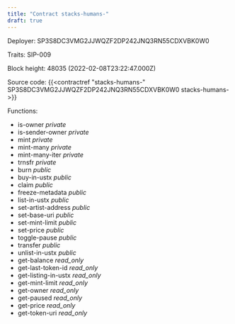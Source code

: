 ```yaml
---
title: "Contract stacks-humans-"
draft: true
---
```

Deployer: SP3S8DC3VMG2JJWQZF2DP242JNQ3RN55CDXVBK0W0

Traits:
SIP-009 



Block height: 48035 (2022-02-08T23:22:47.000Z)

Source code: {{<contractref "stacks-humans-" SP3S8DC3VMG2JJWQZF2DP242JNQ3RN55CDXVBK0W0 stacks-humans->}}

Functions:

* is-owner _private_
* is-sender-owner _private_
* mint _private_
* mint-many _private_
* mint-many-iter _private_
* trnsfr _private_
* burn _public_
* buy-in-ustx _public_
* claim _public_
* freeze-metadata _public_
* list-in-ustx _public_
* set-artist-address _public_
* set-base-uri _public_
* set-mint-limit _public_
* set-price _public_
* toggle-pause _public_
* transfer _public_
* unlist-in-ustx _public_
* get-balance _read_only_
* get-last-token-id _read_only_
* get-listing-in-ustx _read_only_
* get-mint-limit _read_only_
* get-owner _read_only_
* get-paused _read_only_
* get-price _read_only_
* get-token-uri _read_only_

